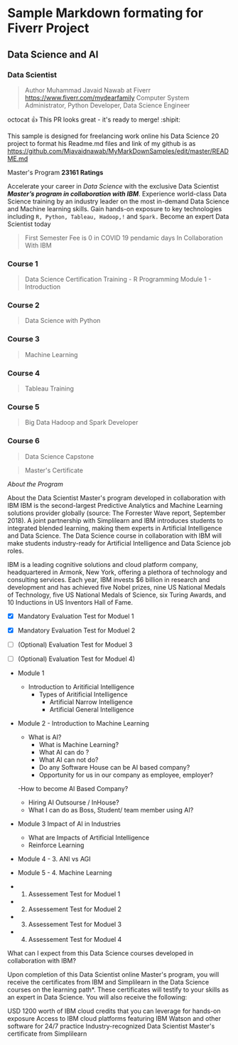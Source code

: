 
# Sample Markdown formating for Fiverr Project 
## Data Science and AI
###  Data Scientist 

> Author Muhammad Javaid Nawab at Fiverr https://www.fiverr.com/mydearfamily
> Computer System Administrator, Python Developer, Data Science Engineer

octocat :+1: This PR looks great - it's ready to merge! :shipit:

This sample is designed for freelancing work online his Data Science 20 project to format his Readme.md files and link of my github is as 
https://github.com/Mjavaidnawab/MyMarkDownSamples/edit/master/README.md


Master's Program __23161 Ratings__

Accelerate your career in  *Data Science*  with the exclusive Data Scientist *__Master’s program in collaboration with IBM__*. Experience world-class Data Science training by an industry leader on the most in-demand Data Science and Machine learning skills. Gain hands-on exposure to key technologies including `R, Python, Tableau, Hadoop,!` and `Spark.` Become an expert Data Scientist today

>First Semester Fee is 0 in COVID 19 pendamic days
In Collaboration With IBM

### Course 1
>Data Science Certification Training - R Programming
  >Module 1 - Introduction 
### Course 2
>Data Science with Python
  
### Course 3
>Machine Learning
    
### Course 4
>Tableau Training
    
### Course 5
>Big Data Hadoop and Spark Developer
### Course 6
>Data Science Capstone


>Master's Certificate


*About the Program*

About the Data Scientist Master's program developed in collaboration with IBM
IBM is the second-largest Predictive Analytics and Machine Learning solutions provider globally (source: The Forrester Wave report, September 2018). A joint partnership with Simplilearn and IBM introduces students to integrated blended learning, making them experts in Artificial Intelligence and Data Science. The Data Science course in collaboration with IBM will make students industry-ready for Artificial Intelligence and Data Science job roles.

 

IBM is a leading cognitive solutions and cloud platform company, headquartered in Armonk, New York, offering a plethora of technology and consulting services. Each year, IBM invests $6 billion in research and development and has achieved five Nobel prizes, nine US National Medals of Technology, five US National Medals of Science, six Turing Awards, and 10 Inductions in US Inventors Hall of Fame.

- [x] Mandatory Evaluation Test for Moduel 1
- [x] Mandatory Evaluation Test for Moduel 2
- [ ] \(Optional) Evaluation Test for Moduel 3
- [ ] \(Optional) Evaluation Test for Moduel 4)




- Module 1 
  - Introduction to Aritificial Intelligence
    - Types of Aritificial Intelligence
      - Artificial Narrow Intelligence
      - Artificial General Intelligence
    
- Module 2 - Introduction to Machine Learning

  - What is AI?
    - What is Machine Learning?
    - What AI can do ?
    - What AI can not do?
    - Do any Software House can be AI based company?
    - Opportunity for us in our company as employee, employer?
  
  -How to become AI Based Company?
    - Hiring AI Outsourse / InHouse?
    - What I can do as Boss, Student/ team member using AI?

  

- Module 3 Impact of AI in Industries
  - What are Impacts of Artificial Intelligence
  - Reinforce Learning


- Module 4 - 3. ANI vs AGI

      
- Module 5 - 4. Machine Learning
  
* 1. Assessement Test for Moduel 1
* 2. Assessement Test for Moduel 2
* 3. Assessement Test for Moduel 3
* 4. Assessement Test for Moduel 4


 

What can I expect from this Data Science courses developed in collaboration with IBM?

Upon completion of this Data Scientist online Master's program, you will receive the certificates from IBM and Simplilearn in the Data Science courses on the learning path*. These certificates will testify to your skills as an expert in Data Science. You will also receive the following:

USD 1200 worth of IBM cloud credits that you can leverage for hands-on exposure
Access to IBM cloud platforms featuring IBM Watson and other software for 24/7 practice
Industry-recognized Data Scientist Master's certificate from Simplilearn









